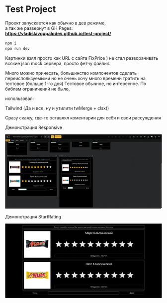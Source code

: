 # Test Project

Проект запускается как обычно в дев режиме,  
а так же развернут в GH Pages:  
**https://vladislavgupalodev.github.io/test-project/**

```bash
npm i  
npm run dev
```

Картинки взял просто как URL с сайта FixPrice )
не стал разворачивать всякие json mock сервера, просто фетчу файлик.

Много можно причесать, большинство компонентов сделать переиспользуемыми
но не очень хочу много времени тратить на тестовое (больше 1-го дня)
Тестовое обычное, но интересное. По библам ограничений не было, 

использовал:

Tailwind (Да и все, ну и утилити twMerge + clsx))

Сразу скажу, где-то оставлял коментарии для себя и свои рассуждения


Демонстрация Responsive

![Responsive Demo](./docs/responsive.gif)

Демонстрация StartRating

![Rating Demo](./docs/stars_demonstration.gif)
